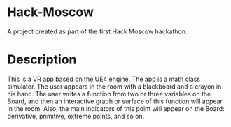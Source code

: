 # Hack-Moscow

A project created as part of the first Hack Moscow hackathon.

# Description

This is a VR app based on the UE4 engine. The app is a math class simulator. The user appears in the room with a blackboard and a crayon in his hand. The user writes a function from two or three variables on the Board, and then an interactive graph or surface of this function will appear in the room. Also, the main indicators of this point will appear on the Board: derivative, primitive, extreme points, and so on.
